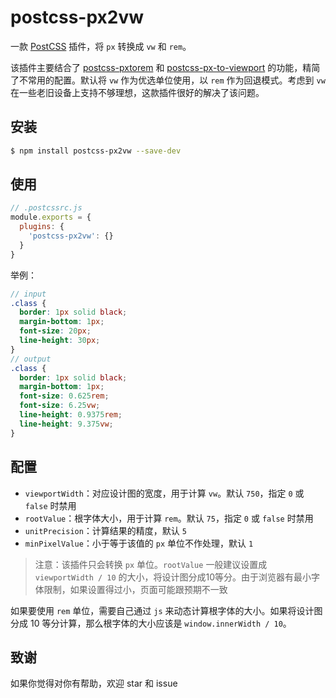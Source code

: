 # postcss-px2vw

一款 [PostCSS](https://github.com/ai/postcss) 插件，将 `px` 转换成 `vw` 和 `rem`。

该插件主要结合了 [postcss-pxtorem](https://github.com/cuth/postcss-pxtorem) 和 [postcss-px-to-viewport](https://github.com/evrone/postcss-px-to-viewport) 的功能，精简了不常用的配置。默认将 `vw` 作为优选单位使用，以 `rem` 作为回退模式。考虑到 `vw` 在一些老旧设备上支持不够理想，这款插件很好的解决了该问题。

## 安装

```bash
$ npm install postcss-px2vw --save-dev
```

## 使用

```js
// .postcssrc.js
module.exports = {
  plugins: {
    'postcss-px2vw': {}
  }
}
```

举例：

```scss
// input
.class {
  border: 1px solid black;
  margin-bottom: 1px;
  font-size: 20px;
  line-height: 30px;
}
// output
.class {
  border: 1px solid black;
  margin-bottom: 1px;
  font-size: 0.625rem;
  font-size: 6.25vw;
  line-height: 0.9375rem;
  line-height: 9.375vw;
}
```

## 配置

- `viewportWidth`：对应设计图的宽度，用于计算 `vw`。默认 `750`，指定 `0` 或 `false` 时禁用
- `rootValue`：根字体大小，用于计算 `rem`。默认 `75`，指定 `0` 或 `false` 时禁用
- `unitPrecision`：计算结果的精度，默认 `5`
- `minPixelValue`：小于等于该值的 `px` 单位不作处理，默认 `1`

> 注意：该插件只会转换 `px` 单位。`rootValue` 一般建议设置成 `viewportWidth / 10` 的大小，将设计图分成10等分。由于浏览器有最小字体限制，如果设置得过小，页面可能跟预期不一致

如果要使用 `rem` 单位，需要自己通过 `js` 来动态计算根字体的大小。如果将设计图分成 10 等分计算，那么根字体的大小应该是 `window.innerWidth / 10`。

## 致谢

如果你觉得对你有帮助，欢迎 star 和 issue
